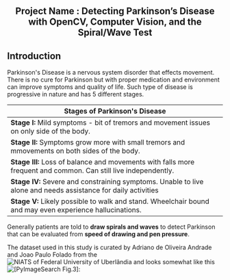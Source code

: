 <h2 align='center'>Project Name : Detecting Parkinson’s Disease with OpenCV, Computer Vision, and the Spiral/Wave Test </h2>


**Introduction**
-------------------------------------------------------------------------------------------------------------------------------------------------------------------------

Parkinson's Disease is a nervous system disorder that effects movement. There is no cure for Parkinson but with proper medication and environment can improve symptoms and quality of life. Such type of disease is progressive in nature and has 5 different stages.


  Stages of Parkinson's Disease|
  |----------|
  |**Stage I:** Mild symptoms - bit of tremors and movement issues on only side of the body. |
  |**Stage II:** Symptoms grow more with small tremors and mmovements on both sides of the body. |
  |**Stage III:** Loss of balance and movements with falls more frequent and common. Can still live independently. |
  |**Stage IV:** Severe and constraining symptoms. Unable to live alone and needs assistance for daily activities |
  |**Stage V:** Likely possible to walk and stand. Wheelchair bound and may even experience hallucinations. |

Generally patients are told to **draw spirals and waves** to detect Parkinson that can be evaluated from **speed of drawing and pen pressure**.

The dataset used in this study is curated by Adriano de Oliveira Andrade and Joao Paulo Folado from the ![NIATS of Federal University of Uberlândia](http://www.niats.feelt.ufu.br/en/node/81) and looks somewhat like this ![[PyImageSearch Fig.3]](https://www.pyimagesearch.com/2019/04/29/detecting-parkinsons-disease-with-opencv-computer-vision-and-the-spiral-wave-test/):

